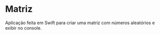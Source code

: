# Matriz
Aplicação feita em Swift para criar uma matriz com números aleatórios e exibir no console.
